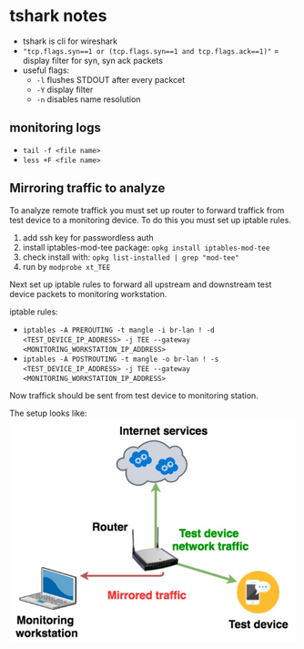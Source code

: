 # tshark notes

- tshark is cli for wireshark
- `"tcp.flags.syn==1 or (tcp.flags.syn==1 and tcp.flags.ack==1)"` = display filter for syn, syn ack packets
- useful flags: 
  - `-l` flushes STDOUT after every packcet
  - `-Y` display filter
  - `-n` disables name resolution

## monitoring logs
- `tail -f <file name>`
- `less +F <file name>`

## Mirroring traffic to analyze
To analyze remote traffick you must set up router to forward traffick from test device to a monitoring device. To do this you must set up iptable rules.

1. add ssh key for passwordless auth
2. install iptables-mod-tee package: `opkg install iptables-mod-tee`
3. check install with: `opkg list-installed | grep "mod-tee"`
4. run by `modprobe xt_TEE`

Next set up iptable rules to forward all upstream and downstream test device packets to monitoring workstation.

iptable rules: 
- `iptables -A PREROUTING -t mangle -i br-lan ! -d <TEST_DEVICE_IP_ADDRESS> -j TEE --gateway <MONITORING_WORKSTATION_IP_ADDRESS>`
- `iptables -A POSTROUTING -t mangle -o br-lan ! -s <TEST_DEVICE_IP_ADDRESS> -j TEE --gateway <MONITORING_WORKSTATION_IP_ADDRESS>` 

Now traffick should be sent from test device to monitoring station.

The setup looks like:
![network diagram of test/ monitoring devices](./Traffic-Mirroring-Wireshark.png)
